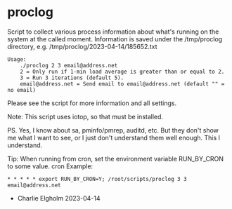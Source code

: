 # proclog

Script to collect various process information about what's running on the system at the called moment.
Information is saved under the /tmp/proclog directory, e.g. /tmp/proclog/2023-04-14/185652.txt

```
Usage:
    ./proclog 2 3 email@address.net
    2 = Only run if 1-min load average is greater than or equal to 2.
    3 = Run 3 iterations (default 5).
    email@address.net = Send email to email@address.net (default "" = no email)
```

Please see the script for more information and all settings.

Note: This script uses iotop, so that must be installed.

PS. Yes, I know about sa, pminfo/pmrep, auditd, etc. But they don't show me what I want to see,
    or I just don't understand them well enough. This I understand.

Tip: When running from cron, set the environment variable RUN_BY_CRON to some value.
cron Example:
```
* * * * * export RUN_BY_CRON=Y; /root/scripts/proclog 3 3 email@address.net
```

- Charlie Elgholm 2023-04-14
